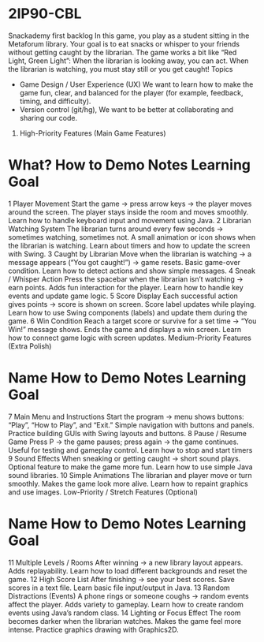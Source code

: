 # 2IP90-CBL

Snackademy first backlog 
In this game, you play as a student sitting in the Metaforum library. Your goal is to eat snacks or whisper to your friends without getting caught by the librarian. The game works a bit like “Red Light, Green Light”:
When the librarian is looking away, you can act. When the librarian is watching, you must stay still or you get caught!
Topics
-	Game Design / User Experience (UX)
We want to learn how to make the game fun, clear, and balanced for the player (for example, feedback, timing, and difficulty).
-	Version control (git/hg),
We want to be better at collaborating and sharing our code. 
1.	High-Priority Features (Main Game Features)
#	What?	How to Demo	Notes	Learning Goal
1	Player Movement	Start the game → press arrow keys → the player moves around the screen.	The player stays inside the room and moves smoothly.	Learn how to handle keyboard input and movement using Java.
2	Librarian Watching System	The librarian turns around every few seconds → sometimes watching, sometimes not.	A small animation or icon shows when the librarian is watching.	Learn about timers and how to update the screen with Swing.
3	Caught by Librarian	Move when the librarian is watching → a message appears (“You got caught!”) → game resets.	Basic game-over condition.	Learn how to detect actions and show simple messages.
4	Sneak / Whisper Action	Press the spacebar when the librarian isn’t watching → earn points.	Adds fun interaction for the player.	Learn how to handle key events and update game logic.
5	Score Display	Each successful action gives points → score is shown on screen.	Score label updates while playing.	Learn how to use Swing components (labels) and update them during the game.
6	Win Condition	Reach a target score or survive for a set time → “You Win!” message shows.	Ends the game and displays a win screen.	Learn how to connect game logic with screen updates.
Medium-Priority Features (Extra Polish)
#	Name	How to Demo	Notes	Learning Goal
7	Main Menu and Instructions	Start the program → menu shows buttons: “Play”, “How to Play”, and “Exit.”	Simple navigation with buttons and panels.	Practice building GUIs with Swing layouts and buttons.
8	Pause / Resume Game	Press P → the game pauses; press again → the game continues.	Useful for testing and gameplay control.	Learn how to stop and start timers
9	Sound Effects	When sneaking or getting caught → short sound plays.	Optional feature to make the game more fun.	Learn how to use simple Java sound libraries.
10	Simple Animations	The librarian and player move or turn smoothly.	Makes the game look more alive.	Learn how to repaint graphics and use images.
Low-Priority / Stretch Features (Optional)
#	Name	How to Demo	Notes	Learning Goal
11	Multiple Levels / Rooms	After winning → a new library layout appears.	Adds replayability.	Learn how to load different backgrounds and reset the game.
12	High Score List	After finishing → see your best scores.	Save scores in a text file.	Learn basic file input/output in Java.
13	Random Distractions (Events)	A phone rings or someone coughs → random events affect the player.	Adds variety to gameplay.	Learn how to create random events using Java’s random class.
14	Lighting or Focus Effect	The room becomes darker when the librarian watches.	Makes the game feel more intense.	Practice graphics drawing with Graphics2D.

